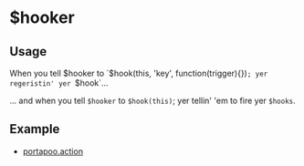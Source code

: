 # $hooker

## Usage

When you tell $hooker to `$hook(this, 'key', function(trigger){})`; yer regeristin' yer `$hook`...

... and when you tell `$hooker` to `$hook(this)`; yer tellin' 'em to fire yer `$hooks`.


## Example

- [portapoo.action](https://calebgray.github.io/portapoo.action/)

